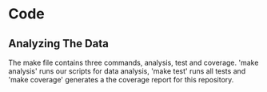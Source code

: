 # Code

## Analyzing The Data
The make file contains three commands, analysis, test and coverage.
'make analysis' runs our scripts for data analysis, 'make test' runs all tests and 'make coverage' generates a the coverage report for this repository.



